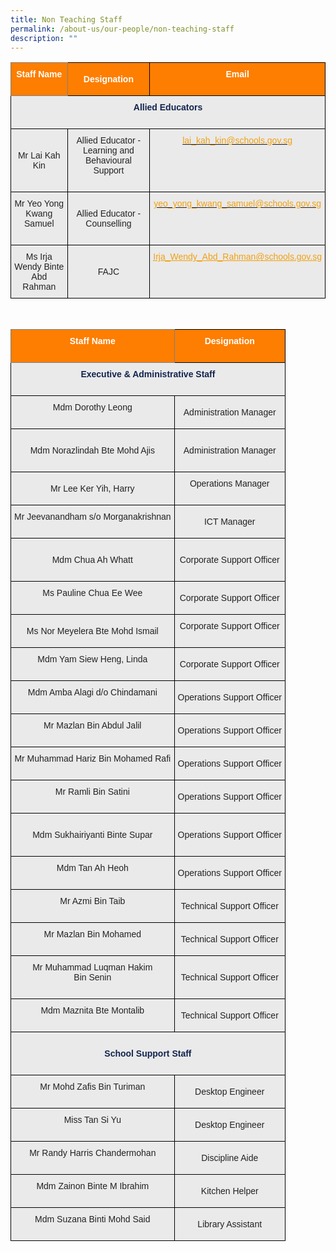 ```yaml
---
title: Non Teaching Staff
permalink: /about-us/our-people/non-teaching-staff
description: ""
---
```

<style type="text/css">
.tg  {border-collapse:collapse;border-spacing:0;}
.tg td{border-color:black;border-style:solid;border-width:1px;font-family:Arial, sans-serif;font-size:14px;
  overflow:hidden;padding:10px 5px;word-break:normal;}
.tg th{border-color:black;border-style:solid;border-width:1px;font-family:Arial, sans-serif;font-size:14px;
  font-weight:normal;overflow:hidden;padding:10px 5px;word-break:normal;}
.tg .tg-41i5{background-color:#EAEAEA;color:#F2A00F;text-align:center;vertical-align:top}
.tg .tg-pa0n{background-color:#FD7E00;color:#FFF;font-weight:bold;text-align:center;vertical-align:middle}
.tg .tg-ii8k{background-color:#EAEAEA;color:#222;text-align:center;vertical-align:top}
.tg .tg-cgrk{background-color:#FD7E00;border-color:inherit;color:#FFF;font-weight:bold;text-align:center;vertical-align:middle}
.tg .tg-t0cp{background-color:#FD7E00;color:#FFF;font-weight:bold;text-align:center;vertical-align:top}
.tg .tg-ku5w{background-color:#EAEAEA;color:#222;text-align:center;vertical-align:middle}
.tg .tg-6vjd{background-color:#EAEAEA;color:#F2A00F;text-align:center;text-decoration:underline;vertical-align:top}
</style>
<table class="tg">
<thead>
  <tr>
    <th class="tg-cgrk" colspan="2"><span style="color:#FFF;background-color:#FD7E00">Staff Name</span><br><br></th>
    <th class="tg-pa0n"><span style="color:#FFF;background-color:#FD7E00">Designation</span><br></th>
    <th class="tg-t0cp"><span style="color:#FFF;background-color:#FD7E00">Email</span><br><br></th>
  </tr>
</thead>
<tbody>
  <tr>
    <td class="tg-ii8k" colspan="4"><span style="font-weight:700;color:#12244F">Allied Educators</span><br><br></td>
  </tr>
  <tr>
    <td class="tg-ku5w" colspan="2"><span style="color:#222;background-color:#EAEAEA"> </span><br><span style="color:#222;background-color:#EAEAEA">Mr Lai Kah Kin</span><br><br></td>
    <td class="tg-ii8k"><span style="color:#222;background-color:#EAEAEA">Allied Educator - Learning and Behavioural Support</span><br><br></td>
    <td class="tg-41i5"><a href="mailto:lai_kah_kin@schools.gov.sg"><span style="text-decoration:none;color:#F2A00F">lai_kah_kin@schools.gov.sg</span></a></td>
  </tr>
  <tr>
    <td class="tg-ii8k" colspan="2"><span style="color:#222;background-color:#EAEAEA">Mr Yeo Yong Kwang Samuel</span><br><br></td>
    <td class="tg-ku5w"><span style="color:#222;background-color:#EAEAEA">Allied Educator - Counselling</span></td>
    <td class="tg-41i5"><a href="mailto:yeo_yong_kwang_samuel@schools.gov.sg"><span style="text-decoration:none;color:#F2A00F">yeo_yong_kwang_samuel@schools.gov.sg</span></a></td>
  </tr>
  <tr>
    <td class="tg-ku5w" colspan="2"><span style="color:#222;background-color:#EAEAEA">Ms Irja Wendy Binte Abd Rahman</span></td>
    <td class="tg-ku5w"><span style="color:#222;background-color:#EAEAEA"> FAJC</span></td>
    <td class="tg-6vjd"><a href="mailto:Irja_Wendy_Abd_Rahman@schools.gov.sg"><span style="text-decoration:underline;color:#F2A00F">Irja_Wendy_Abd_Rahman@schools.gov.sg</span></a></td>
  </tr>
</tbody>
</table>

<br>

<style type="text/css">
.tg  {border-collapse:collapse;border-spacing:0;}
.tg td{border-color:black;border-style:solid;border-width:1px;font-family:Arial, sans-serif;font-size:14px;
  overflow:hidden;padding:10px 5px;word-break:normal;}
.tg th{border-color:black;border-style:solid;border-width:1px;font-family:Arial, sans-serif;font-size:14px;
  font-weight:normal;overflow:hidden;padding:10px 5px;word-break:normal;}
.tg .tg-ii8k{background-color:#EAEAEA;color:#222;text-align:center;vertical-align:top}
.tg .tg-cgrk{background-color:#FD7E00;border-color:inherit;color:#FFF;font-weight:bold;text-align:center;vertical-align:middle}
.tg .tg-t0cp{background-color:#FD7E00;color:#FFF;font-weight:bold;text-align:center;vertical-align:top}
.tg .tg-ku5w{background-color:#EAEAEA;color:#222;text-align:center;vertical-align:middle}
</style>
<table class="tg">
<thead>
  <tr>
    <th class="tg-cgrk" colspan="2"><span style="color:#FFF;background-color:#FD7E00">Staff Name</span><br><br></th>
    <th class="tg-t0cp"><span style="color:#FFF;background-color:#FD7E00">Designation</span><br><br></th>
  </tr>
</thead>
<tbody>
  <tr>
    <td class="tg-ii8k" colspan="3"><span style="font-weight:700;color:#12244F">Executive &amp; Administrative Staff</span><br><br></td>
  </tr>
  <tr>
    <td class="tg-ii8k" colspan="2"><span style="color:#222;background-color:#EAEAEA"> Mdm Dorothy Leong</span><br><br></td>
    <td class="tg-ku5w"><span style="color:#222;background-color:#EAEAEA">Administration Manager </span></td>
  </tr>
  <tr>
    <td class="tg-ku5w" colspan="2"><span style="color:#222;background-color:#EAEAEA"> </span><br><span style="color:#222;background-color:#EAEAEA"> Mdm Norazlindah Bte Mohd Ajis</span><br><br></td>
    <td class="tg-ku5w"><span style="color:#222;background-color:#EAEAEA">Administration Manager</span></td>
  </tr>
  <tr>
    <td class="tg-ku5w" colspan="2"><span style="color:#222;background-color:#EAEAEA">Mr Lee Ker Yih, Harry</span></td>
    <td class="tg-ii8k"><span style="color:#222;background-color:#EAEAEA">Operations Manager </span><br><br></td>
  </tr>
  <tr>
    <td class="tg-ii8k" colspan="2"><span style="color:#222;background-color:#EAEAEA"> Mr Jeevanandham s/o Morganakrishnan</span><br><br></td>
    <td class="tg-ku5w"><span style="color:#222;background-color:#EAEAEA">ICT Manager  </span></td>
  </tr>
  <tr>
    <td class="tg-ku5w" colspan="2"><span style="color:#222;background-color:#EAEAEA"> </span><br><span style="color:#222;background-color:#EAEAEA">Mdm Chua Ah Whatt</span><br><br></td>
    <td class="tg-ku5w"><span style="color:#222;background-color:#EAEAEA">Corporate Support Officer </span></td>
  </tr>
  <tr>
    <td class="tg-ii8k" colspan="2"><span style="color:#222;background-color:#EAEAEA">Ms Pauline Chua Ee Wee </span><br><br></td>
    <td class="tg-ku5w"><span style="color:#222;background-color:#EAEAEA">Corporate Support Officer  </span></td>
  </tr>
  <tr>
    <td class="tg-ku5w" colspan="2"><span style="color:#222;background-color:#EAEAEA">Ms Nor Meyelera Bte Mohd Ismail</span></td>
    <td class="tg-ii8k"><span style="color:#222;background-color:#EAEAEA"> Corporate Support Officer </span><br><br></td>
  </tr>
  <tr>
    <td class="tg-ii8k" colspan="2"><span style="color:#222;background-color:#EAEAEA">Mdm Yam Siew Heng, Linda</span><br><br></td>
    <td class="tg-ku5w"><span style="color:#222;background-color:#EAEAEA">Corporate Support Officer  </span></td>
  </tr>
  <tr>
    <td class="tg-ii8k" colspan="2"><span style="color:#222;background-color:#EAEAEA">Mdm Amba Alagi d/o Chindamani</span><br><br></td>
    <td class="tg-ku5w"><span style="color:#222;background-color:#EAEAEA">Operations Support Officer </span></td>
  </tr>
  <tr>
    <td class="tg-ii8k" colspan="2"><span style="color:#222;background-color:#EAEAEA">Mr Mazlan Bin Abdul Jalil</span><br><br></td>
    <td class="tg-ku5w"><span style="color:#222;background-color:#EAEAEA">Operations Support Officer  </span></td>
  </tr>
  <tr>
    <td class="tg-ii8k" colspan="2"><span style="color:#222;background-color:#EAEAEA">Mr Muhammad Hariz Bin Mohamed Rafi</span><br><br></td>
    <td class="tg-ku5w"><span style="color:#222;background-color:#EAEAEA"> Operations Support Officer </span></td>
  </tr>
  <tr>
    <td class="tg-ii8k" colspan="2"><span style="color:#222;background-color:#EAEAEA">Mr Ramli Bin Satini</span><br><br></td>
    <td class="tg-ku5w"><span style="color:#222;background-color:#EAEAEA"> Operations Support Officer  </span></td>
  </tr>
  <tr>
    <td class="tg-ku5w" colspan="2"><span style="color:#222;background-color:#EAEAEA"> </span><br><span style="color:#222;background-color:#EAEAEA">Mdm Sukhairiyanti Binte Supar</span><br><br></td>
    <td class="tg-ku5w"><span style="color:#222;background-color:#EAEAEA">Operations Support Officer</span></td>
  </tr>
  <tr>
    <td class="tg-ii8k" colspan="2"><span style="color:#222;background-color:#EAEAEA">Mdm Tan Ah Heoh</span><br><br></td>
    <td class="tg-ku5w"><span style="color:#222;background-color:#EAEAEA">Operations Support Officer </span></td>
  </tr>
  <tr>
    <td class="tg-ii8k" colspan="2"><span style="color:#222;background-color:#EAEAEA">Mr Azmi Bin Taib</span><br><br></td>
    <td class="tg-ku5w"><span style="color:#222;background-color:#EAEAEA">Technical Support Officer </span></td>
  </tr>
  <tr>
    <td class="tg-ii8k" colspan="2"><span style="color:#222;background-color:#EAEAEA">Mr Mazlan Bin Mohamed</span><br><br></td>
    <td class="tg-ku5w"><span style="color:#222;background-color:#EAEAEA"> Technical Support Officer </span></td>
  </tr>
  <tr>
    <td class="tg-ii8k" colspan="2"><span style="color:#222;background-color:#EAEAEA">Mr Muhammad Luqman Hakim</span><br><span style="color:#222;background-color:#EAEAEA">Bin Senin</span><br><br></td>
    <td class="tg-ku5w"><span style="color:#222;background-color:#EAEAEA">  Technical Support Officer </span></td>
  </tr>
  <tr>
    <td class="tg-ii8k" colspan="2"><span style="color:#222;background-color:#EAEAEA">Mdm Maznita Bte Montalib</span><br><br></td>
    <td class="tg-ku5w"><span style="color:#222;background-color:#EAEAEA">  Technical Support Officer</span></td>
  </tr>
  <tr>
    <td class="tg-ii8k" colspan="3"><br><span style="font-weight:700;color:#12244F">School Support Staff</span><br><br></td>
  </tr>
  <tr>
    <td class="tg-ii8k" colspan="2"><span style="color:#222;background-color:#EAEAEA">Mr Mohd Zafis Bin Turiman</span><br><br></td>
    <td class="tg-ku5w"><span style="color:#222;background-color:#EAEAEA">Desktop Engineer  </span></td>
  </tr>
  <tr>
    <td class="tg-ii8k" colspan="2"><span style="color:#222;background-color:#EAEAEA"> Miss Tan Si Yu</span><br><br></td>
    <td class="tg-ku5w"><span style="color:#222;background-color:#EAEAEA">Desktop Engineer  </span></td>
  </tr>
  <tr>
    <td class="tg-ii8k" colspan="2"><span style="color:#222;background-color:#EAEAEA"> Mr Randy Harris Chandermohan</span><br><br></td>
    <td class="tg-ku5w"><span style="color:#222;background-color:#EAEAEA">Discipline Aide </span></td>
  </tr>
  <tr>
    <td class="tg-ii8k" colspan="2"><span style="color:#222;background-color:#EAEAEA"> Mdm Zainon Binte M Ibrahim</span><br><br></td>
    <td class="tg-ku5w"><span style="color:#222;background-color:#EAEAEA"> Kitchen Helper </span></td>
  </tr>
  <tr>
    <td class="tg-ii8k" colspan="2"><span style="color:#222;background-color:#EAEAEA"> Mdm Suzana Binti Mohd Said</span><br><br></td>
    <td class="tg-ku5w"><span style="color:#222;background-color:#EAEAEA">Library Assistant</span></td>
  </tr>
</tbody>
</table>